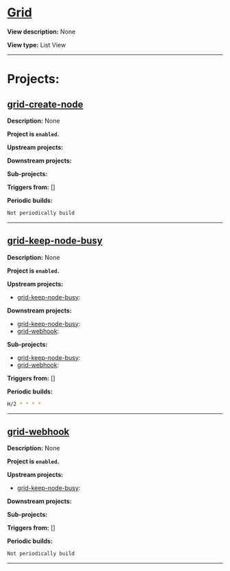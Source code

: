 # [Grid](https://cmssdt.cern.ch/jenkins/view/Grid)

**View description:** None

**View type:** List View

---

# Projects:

## [grid-create-node](https://cmssdt.cern.ch/jenkins/job/grid-create-node)

**Description:** None

**Project is `enabled`.**

**Upstream projects:**

**Downstream projects:**

**Sub-projects:**

**Triggers from:** []


**Periodic builds:**
```bash
Not periodically build
```

---

## [grid-keep-node-busy](https://cmssdt.cern.ch/jenkins/job/grid-keep-node-busy)

**Description:** None

**Project is `enabled`.**

**Upstream projects:**
* [grid-keep-node-busy](#grid-keep-node-busy):

**Downstream projects:**
* [grid-keep-node-busy](#grid-keep-node-busy):
* [grid-webhook](#grid-webhook):

**Sub-projects:**
* [grid-keep-node-busy](#grid-keep-node-busy):
* [grid-webhook](#grid-webhook):

**Triggers from:** []


**Periodic builds:**
```bash
H/2 * * * *
```

---

## [grid-webhook](https://cmssdt.cern.ch/jenkins/job/grid-webhook)

**Description:** None

**Project is `enabled`.**

**Upstream projects:**
* [grid-keep-node-busy](#grid-keep-node-busy):

**Downstream projects:**

**Sub-projects:**

**Triggers from:** []


**Periodic builds:**
```bash
Not periodically build
```

---

